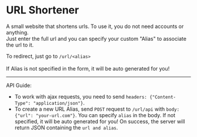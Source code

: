 # URL Shortener

A small website that shortens urls. To use it, you do not need accounts or anything.<br>
Just enter the full url and you can specify your custom "Alias" to associate the url to it.

To redirect, just go to ```/url/<alias>```<br>
<br>
If Alias is not specified in the form, it will be auto generated for you!
<hr>
API Guide:<br>

 * To work with ajax requests, you need to send ```headers: {"Content-Type": "application/json"}```.
 * To create a new URL Alias, send ```POST``` request to ```/url/api``` with ```body: {"url": "your-url.com"}```. You can specify ```alias``` in the body. If not specified, it will be auto generated for you! On success, the server will return JSON containing the ```url and alias```.

